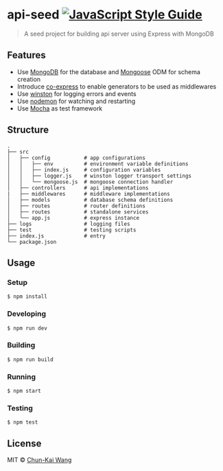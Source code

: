 # api-seed [![JavaScript Style Guide][standardjs-image]][standardjs-url]

> A seed project for building api server using Express with MongoDB

## Features

- Use [MongoDB](https://www.mongodb.com/) for the database and [Mongoose](https://github.com/Automattic/mongoose) ODM for schema creation
- Introduce [co-express](https://github.com/mciparelli/co-express) to enable generators to be used as middlewares
- Use [winston](https://github.com/winstonjs/winston) for logging errors and events
- Use [nodemon](https://github.com/remy/nodemon) for watching and restarting
- Use [Mocha](https://github.com/mochajs/mocha) as test framework

## Structure

```
.
├── src
│   ├── config           # app configurations
│   │   ├── env          # environment variable definitions
│   │   ├── index.js     # configuration variables
│   │   ├── logger.js    # winston logger transport settings
│   │   └── mongoose.js  # mongoose connection handler
│   ├── controllers      # api implementations
|   ├── middlewares      # middleware implementations
│   ├── models           # database schema definitions
│   ├── routes           # router definitions
│   ├── routes           # standalone services
│   └── app.js           # express instance
├── logs                 # logging files
├── test                 # testing scripts
├── index.js             # entry
└── package.json
```

## Usage

### Setup

```
$ npm install
```

### Developing

```
$ npm run dev
```

### Building

```
$ npm run build
```

### Running

```
$ npm start
```

### Testing

```
$ npm test
```

## License

MIT © [Chun-Kai Wang](https://github.com/chunkai1312)

[standardjs-image]: https://img.shields.io/badge/code%20style-standard-brightgreen.svg
[standardjs-url]: http://standardjs.com/
